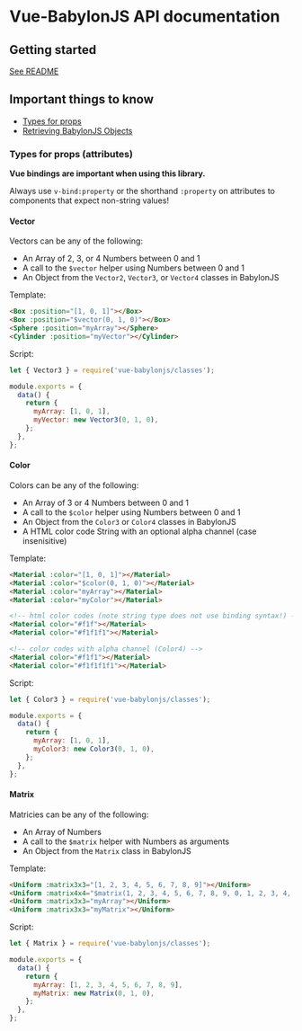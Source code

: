 # Vue-BabylonJS API documentation

## Getting started

[See README](https://github.com/Beg-in/vue-babylonjs)

## Important things to know

 - [Types for props](#types)
 - [Retrieving BabylonJS Objects](#types)

### Types for props (attributes)

**Vue bindings are important when using this library.**

Always use `v-bind:property` or the shorthand `:property` on attributes to components that expect non-string values!

#### Vector

Vectors can be any of the following:

 - An Array of 2, 3, or 4 Numbers between 0 and 1
 - A call to the `$vector` helper using Numbers between 0 and 1
 - An Object from the `Vector2`, `Vector3`, or `Vector4` classes in BabylonJS

Template:

```html
<Box :position="[1, 0, 1]"></Box>
<Box :position="$vector(0, 1, 0)"></Box>
<Sphere :position="myArray"></Sphere>
<Cylinder :position="myVector"></Cylinder>
```

Script:

```js
let { Vector3 } = require('vue-babylonjs/classes');

module.exports = {
  data() {
    return {
      myArray: [1, 0, 1],
      myVector: new Vector3(0, 1, 0),
    };
  },
};
```

#### Color

Colors can be any of the following:

 - An Array of 3 or 4 Numbers between 0 and 1
 - A call to the `$color` helper using Numbers between 0 and 1
 - An Object from the `Color3` or `Color4` classes in BabylonJS
 - A HTML color code String with an optional alpha channel (case insenisitive)

Template:

```html
<Material :color="[1, 0, 1]"></Material>
<Material :color="$color(0, 1, 0)"></Material>
<Material :color="myArray"></Material>
<Material :color="myColor"></Material>

<!-- html color codes (note string type does not use binding syntax!) -->
<Material color="#f1f"></Material>
<Material color="#f1f1f1"></Material>

<!-- color codes with alpha channel (Color4) -->
<Material color="#f1f1"></Material>
<Material color="#f1f1f1f1"></Material>
```

Script:

```js
let { Color3 } = require('vue-babylonjs/classes');

module.exports = {
  data() {
    return {
      myArray: [1, 0, 1],
      myColor3: new Color3(0, 1, 0),
    };
  },
};
```

#### Matrix

Matricies can be any of the following:

 - An Array of Numbers
 - A call to the `$matrix` helper with Numbers as arguments
 - An Object from the `Matrix` class in BabylonJS

Template:

```html
<Uniform :matrix3x3="[1, 2, 3, 4, 5, 6, 7, 8, 9]"></Uniform>
<Uniform :matrix4x4="$matrix(1, 2, 3, 4, 5, 6, 7, 8, 9, 0, 1, 2, 3, 4, 5, 6)"></Uniform>
<Uniform :matrix3x3="myArray"></Uniform>
<Uniform :matrix3x3="myMatrix"></Uniform>
```

Script:

```js
let { Matrix } = require('vue-babylonjs/classes');

module.exports = {
  data() {
    return {
      myArray: [1, 2, 3, 4, 5, 6, 7, 8, 9],
      myMatrix: new Matrix(0, 1, 0),
    };
  },
};
```

